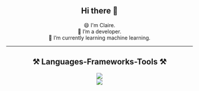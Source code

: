 <div align="center">
    <h2>Hi there 👋</h2>
    😄 I'm Claire.<br>
    🔭 I’m a developer.<br>
    🌱 I’m currently learning machine learning.<br>
</div>

---
<h2 align="center">⚒️ Languages-Frameworks-Tools ⚒️</h2>
<div align="center">
    <img src="https://skillicons.dev/icons?i=c,cs,python,javascript,html,css,sqlite,flask" /><br>
    <img src="https://skillicons.dev/icons?i=vscode,bash,git,github,unity,arduino,godot,bootstrap,notion" /><br>
</div>

